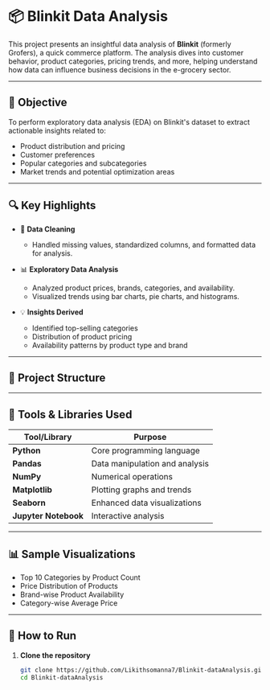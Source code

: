 # 📦 Blinkit Data Analysis

This project presents an insightful data analysis of **Blinkit** (formerly Grofers), a quick commerce platform. The analysis dives into customer behavior, product categories, pricing trends, and more, helping understand how data can influence business decisions in the e-grocery sector.

---

## 📌 Objective

To perform exploratory data analysis (EDA) on Blinkit's dataset to extract actionable insights related to:
- Product distribution and pricing
- Customer preferences
- Popular categories and subcategories
- Market trends and potential optimization areas

---

## 🔍 Key Highlights

- 🧹 **Data Cleaning**
  - Handled missing values, standardized columns, and formatted data for analysis.

- 📊 **Exploratory Data Analysis**
  - Analyzed product prices, brands, categories, and availability.
  - Visualized trends using bar charts, pie charts, and histograms.

- 💡 **Insights Derived**
  - Identified top-selling categories
  - Distribution of product pricing
  - Availability patterns by product type and brand

---

## 📁 Project Structure


---

## 🧰 Tools & Libraries Used

| Tool/Library   | Purpose                          |
|----------------|----------------------------------|
| **Python**     | Core programming language        |
| **Pandas**     | Data manipulation and analysis   |
| **NumPy**      | Numerical operations             |
| **Matplotlib** | Plotting graphs and trends       |
| **Seaborn**    | Enhanced data visualizations     |
| **Jupyter Notebook** | Interactive analysis       |

---

## 📊 Sample Visualizations

- Top 10 Categories by Product Count  
- Price Distribution of Products  
- Brand-wise Product Availability  
- Category-wise Average Price

---

## 🚀 How to Run

1. **Clone the repository**
   ```bash
   git clone https://github.com/Likithsomanna7/Blinkit-dataAnalysis.git
   cd Blinkit-dataAnalysis

